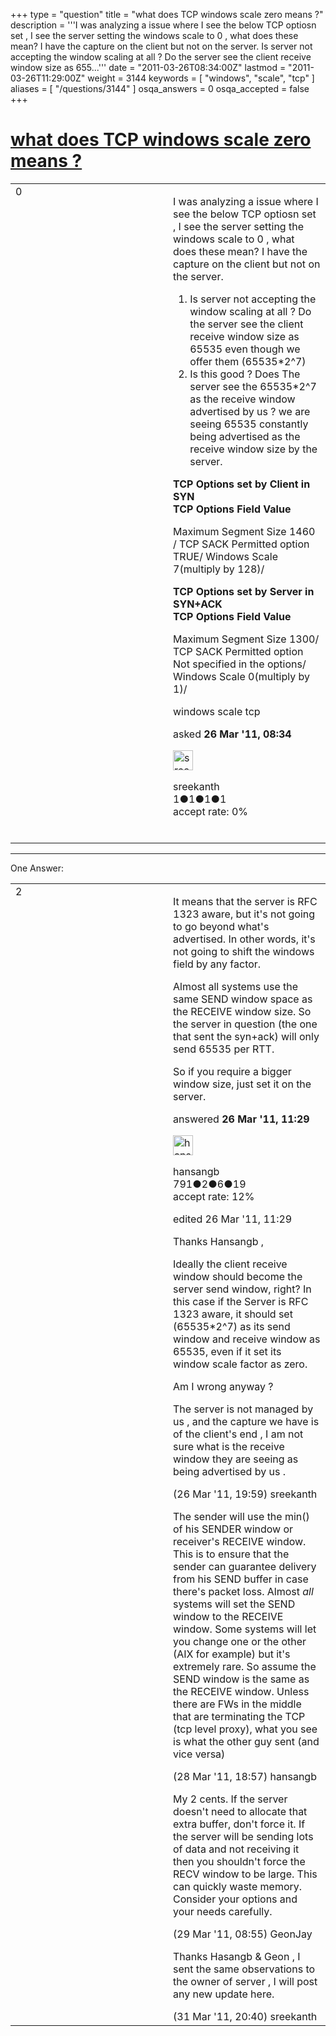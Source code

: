 +++
type = "question"
title = "what does TCP windows scale zero means ?"
description = '''I was analyzing a issue where I see the below TCP optiosn set , I see the server setting the windows scale to 0 , what does these mean? I have the capture on the client but not on the server.  Is server not accepting the window scaling at all ? Do the server see the client receive window size as 655...'''
date = "2011-03-26T08:34:00Z"
lastmod = "2011-03-26T11:29:00Z"
weight = 3144
keywords = [ "windows", "scale", "tcp" ]
aliases = [ "/questions/3144" ]
osqa_answers = 0
osqa_accepted = false
+++

<div class="headNormal">

# [what does TCP windows scale zero means ?](/questions/3144/what-does-tcp-windows-scale-zero-means)

</div>

<div id="main-body">

<div id="askform">

<table id="question-table" style="width:100%;"><colgroup><col style="width: 50%" /><col style="width: 50%" /></colgroup><tbody><tr class="odd"><td style="width: 30px; vertical-align: top"><div class="vote-buttons"><div id="post-3144-score" class="post-score" title="current number of votes">0</div><div id="favorite-count" class="favorite-count"></div></div></td><td><div id="item-right"><div class="question-body"><p>I was analyzing a issue where I see the below TCP optiosn set , I see the server setting the windows scale to 0 , what does these mean? I have the capture on the client but not on the server.</p><ol><li>Is server not accepting the window scaling at all ? Do the server see the client receive window size as 65535 even though we offer them (65535*2^7)</li><li>Is this good ? Does The server see the 65535*2^7 as the receive window advertised by us ? we are seeing 65535 constantly being advertised as the receive window size by the server.</li></ol><p><strong>TCP Options set by Client in SYN<br />
TCP Options Field Value</strong></p><p>Maximum Segment Size 1460 / TCP SACK Permitted option TRUE/ Windows Scale 7(multiply by 128)/</p><p><strong>TCP Options set by Server in SYN+ACK<br />
TCP Options Field Value</strong></p><p>Maximum Segment Size 1300/ TCP SACK Permitted option Not specified in the options/ Windows Scale 0(multiply by 1)/</p></div><div id="question-tags" class="tags-container tags">windows scale tcp</div><div id="question-controls" class="post-controls"></div><div class="post-update-info-container"><div class="post-update-info post-update-info-user"><p>asked <strong>26 Mar '11, 08:34</strong></p><img src="https://secure.gravatar.com/avatar/1023ff7387209c8a9c1cbff327b2fac0?s=32&amp;d=identicon&amp;r=g" class="gravatar" width="32" height="32" alt="sreekanth&#39;s gravatar image" /><p>sreekanth<br />
<span class="score" title="1 reputation points">1</span><span title="1 badges"><span class="badge1">●</span><span class="badgecount">1</span></span><span title="1 badges"><span class="silver">●</span><span class="badgecount">1</span></span><span title="1 badges"><span class="bronze">●</span><span class="badgecount">1</span></span><br />
<span class="accept_rate" title="Rate of the user&#39;s accepted answers">accept rate:</span> <span title="sreekanth has no accepted answers">0%</span> </br></br></p></div></div><div id="comments-container-3144" class="comments-container"></div><div id="comment-tools-3144" class="comment-tools"></div><div class="clear"></div><div id="comment-3144-form-container" class="comment-form-container"></div><div class="clear"></div></div></td></tr></tbody></table>

------------------------------------------------------------------------

<div class="tabBar">

<span id="sort-top"></span>

<div class="headQuestions">

One Answer:

</div>

</div>

<span id="3145"></span>

<div id="answer-container-3145" class="answer">

<table style="width:100%;"><colgroup><col style="width: 50%" /><col style="width: 50%" /></colgroup><tbody><tr class="odd"><td style="width: 30px; vertical-align: top"><div class="vote-buttons"><div id="post-3145-score" class="post-score" title="current number of votes">2</div></div></td><td><div class="item-right"><div class="answer-body"><p>It means that the server is RFC 1323 aware, but it's not going to go beyond what's advertised. In other words, it's not going to shift the windows field by any factor.</p><p>Almost all systems use the same SEND window space as the RECEIVE window size. So the server in question (the one that sent the syn+ack) will only send 65535 per RTT.<br />
</p><p>So if you require a bigger window size, just set it on the server.</p></div><div class="answer-controls post-controls"></div><div class="post-update-info-container"><div class="post-update-info post-update-info-user"><p>answered <strong>26 Mar '11, 11:29</strong></p><img src="https://secure.gravatar.com/avatar/63805f079ac429902641cad9d7cd69e8?s=32&amp;d=identicon&amp;r=g" class="gravatar" width="32" height="32" alt="hansangb&#39;s gravatar image" /><p>hansangb<br />
<span class="score" title="791 reputation points">791</span><span title="2 badges"><span class="badge1">●</span><span class="badgecount">2</span></span><span title="6 badges"><span class="silver">●</span><span class="badgecount">6</span></span><span title="19 badges"><span class="bronze">●</span><span class="badgecount">19</span></span><br />
<span class="accept_rate" title="Rate of the user&#39;s accepted answers">accept rate:</span> <span title="hansangb has 7 accepted answers">12%</span> </br></p></div><div class="post-update-info post-update-info-edited"><p>edited 26 Mar '11, 11:29</p></div></div><div id="comments-container-3145" class="comments-container"><span id="3146"></span><div id="comment-3146" class="comment"><div id="post-3146-score" class="comment-score"></div><div class="comment-text"><p>Thanks Hansangb ,</p><p>Ideally the client receive window should become the server send window, right? In this case if the Server is RFC 1323 aware, it should set (65535*2^7) as its send window and receive window as 65535, even if it set its window scale factor as zero.</p><p>Am I wrong anyway ?</p><p>The server is not managed by us , and the capture we have is of the client's end , I am not sure what is the receive window they are seeing as being advertised by us .</p></div><div id="comment-3146-info" class="comment-info"><span class="comment-age">(26 Mar '11, 19:59)</span> sreekanth</div></div><span id="3195"></span><div id="comment-3195" class="comment"><div id="post-3195-score" class="comment-score"></div><div class="comment-text"><p>The sender will use the min() of his SENDER window or receiver's RECEIVE window. This is to ensure that the sender can guarantee delivery from his SEND buffer in case there's packet loss. Almost <em>all</em> systems will set the SEND window to the RECEIVE window. Some systems will let you change one or the other (AIX for example) but it's extremely rare. So assume the SEND window is the same as the RECEIVE window. Unless there are FWs in the middle that are terminating the TCP (tcp level proxy), what you see is what the other guy sent (and vice versa)</p></div><div id="comment-3195-info" class="comment-info"><span class="comment-age">(28 Mar '11, 18:57)</span> hansangb</div></div><span id="3202"></span><div id="comment-3202" class="comment"><div id="post-3202-score" class="comment-score"></div><div class="comment-text"><p>My 2 cents. If the server doesn't need to allocate that extra buffer, don't force it. If the server will be sending lots of data and not receiving it then you shouldn't force the RECV window to be large. This can quickly waste memory. Consider your options and your needs carefully.</p></div><div id="comment-3202-info" class="comment-info"><span class="comment-age">(29 Mar '11, 08:55)</span> GeonJay</div></div><span id="3262"></span><div id="comment-3262" class="comment"><div id="post-3262-score" class="comment-score"></div><div class="comment-text"><p>Thanks Hasangb &amp; Geon , I sent the same observations to the owner of server , I will post any new update here.</p></div><div id="comment-3262-info" class="comment-info"><span class="comment-age">(31 Mar '11, 20:40)</span> sreekanth</div></div></div><div id="comment-tools-3145" class="comment-tools"></div><div class="clear"></div><div id="comment-3145-form-container" class="comment-form-container"></div><div class="clear"></div></div></td></tr></tbody></table>

</div>

<div class="paginator-container-left">

</div>

</div>

</div>

